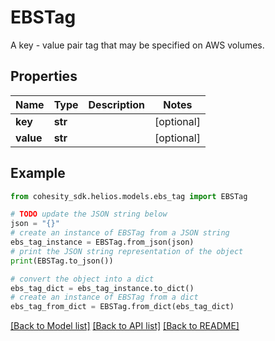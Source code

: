 # EBSTag

A key - value pair tag that may be specified on AWS volumes.

## Properties

Name | Type | Description | Notes
------------ | ------------- | ------------- | -------------
**key** | **str** |  | [optional] 
**value** | **str** |  | [optional] 

## Example

```python
from cohesity_sdk.helios.models.ebs_tag import EBSTag

# TODO update the JSON string below
json = "{}"
# create an instance of EBSTag from a JSON string
ebs_tag_instance = EBSTag.from_json(json)
# print the JSON string representation of the object
print(EBSTag.to_json())

# convert the object into a dict
ebs_tag_dict = ebs_tag_instance.to_dict()
# create an instance of EBSTag from a dict
ebs_tag_from_dict = EBSTag.from_dict(ebs_tag_dict)
```
[[Back to Model list]](../README.md#documentation-for-models) [[Back to API list]](../README.md#documentation-for-api-endpoints) [[Back to README]](../README.md)


